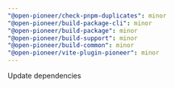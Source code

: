 ```yaml
---
"@open-pioneer/check-pnpm-duplicates": minor
"@open-pioneer/build-package-cli": minor
"@open-pioneer/build-package": minor
"@open-pioneer/build-support": minor
"@open-pioneer/build-common": minor
"@open-pioneer/vite-plugin-pioneer": minor
---
```


Update dependencies
